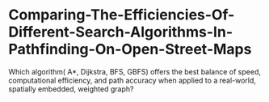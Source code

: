 # Comparing-The-Efficiencies-Of-Different-Search-Algorithms-In-Pathfinding-On-Open-Street-Maps
Which algorithm( A*, Dijkstra, BFS, GBFS) offers the best balance of speed, computational efficiency, and path accuracy when applied to a real-world, spatially embedded, weighted graph? 
